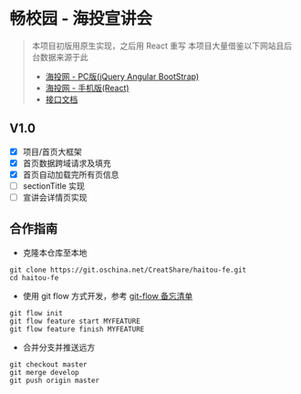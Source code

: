 # 畅校园 - 海投宣讲会

> 本项目初版用原生实现，之后用 React 重写
> 本项目大量借鉴以下网站且后台数据来源于此
> * [海投网 - PC版(jQuery Angular BootStrap)](http://xjh.haitou.cc/)
> * [海投网 - 手机版(React)](http://m.haitou.cc/xjh)
> * [接口文档](./interface.md)

## V1.0

- [X] 项目/首页大框架
- [X] 首页数据跨域请求及填充
- [X] 首页自动加载完所有页信息
- [ ] sectionTitle 实现
- [ ] 宣讲会详情页实现

## 合作指南

* 克隆本仓库至本地

```
git clone https://git.oschina.net/CreatShare/haitou-fe.git
cd haitou-fe
```

* 使用 git flow 方式开发，参考 [git-flow 备忘清单](https://danielkummer.github.io/git-flow-cheatsheet/index.zh_CN.html)

```
git flow init
git flow feature start MYFEATURE
git flow feature finish MYFEATURE
```

* 合并分支并推送远方

```
git checkout master
git merge develop
git push origin master
```